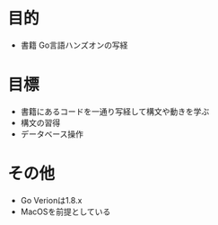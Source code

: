 # 目的
- 書籍 Go言語ハンズオンの写経

# 目標
- 書籍にあるコードを一通り写経して構文や動きを学ぶ
- 構文の習得
- データベース操作

# その他
- Go Verionは1.8.x
- MacOSを前提としている
